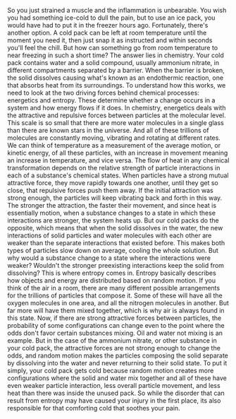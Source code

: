 So you just strained a muscle and the inflammation is unbearable. You wish you had something  ice-cold to dull the pain, but to use an ice pack, you would have had to put it in the freezer hours ago. Fortunately, there's another option. A cold pack can be left at room temperature until the moment you need it, then just snap it as instructed and within seconds you'll feel the chill. But how can something go from  room temperature to near freezing in such a short time? The answer lies in chemistry. Your cold pack contains water and a solid compound, usually ammonium nitrate, in different compartments separated by a barrier. When the barrier is broken, the solid dissolves causing what's known as an  endothermic reaction, one that absorbs heat from its surroundings. To understand how this works, we need to look at the two driving forces behind chemical processes: energetics and entropy. These determine whether a change occurs in a system and how energy flows if it does. In chemistry, energetics deals with the attractive and repulsive forces between particles at the molecular level. This scale is so small that there are more water molecules in a single glass than there are known stars in the universe. And all of these trillions  of molecules are constantly moving, vibrating  and rotating at different rates. We can think of temperature as a measurement of the average motion, or kinetic energy, of all these particles, with an increase in movement meaning an increase in temperature, and vice versa. The flow of heat in any  chemical transformation depends on the relative strength of particle interactions in each of a substance's chemical states. When particles have a strong mutual attractive force, they move rapidly towards one another, until they get so close, that repulsive forces push them away. If the initial attraction was  strong enough, the particles will keep vibrating back and forth in this way. The stronger the attraction, the faster their movement, and since heat is essentially motion, when a substance changes to a state in which these interactions are stronger, the system heats up. But our cold packs do the opposite, which means that when  the solid dissolves in the water, the new interactions of solid particles  and water molecules with each other are weaker than the separate interactions that existed before. This makes both types of particles  slow down on average, cooling the whole solution. But why would a substance change to a state where the interactions were weaker? Wouldn't the stronger preexisting interactions keep the solid from dissolving? This is where entropy comes in. Entropy basically describes  how objects and energy are distributed based on random motion. If you think of the air in a room, there are many different possible arrangements for the trillions of particles  that compose it. Some of these will have all  the oxygen molecules in one area, and all the nitrogen molecules in another. But far more will have them  mixed together, which is why air is always found in this state. Now, if there are strong attractive forces between particles, the probability of some configurations can change even to the point where the odds don't favor certain substances mixing. Oil and water not mixing is an example. But in the case of the ammonium nitrate, or other substance in your cold pack, the attractive forces are not  strong enough to change the odds, and random motion makes the particles composing the solid separate by dissolving into the water and never returning to their solid state. To put it simply, your cold pack gets  cold because random motion creates more configurations where  the solid and water mix together and all of these have even weaker particle interaction, less overall particle movement, and less heat than there was  inside the unused pack. So while the disorder that can result from entropy may have caused your injury in the first place, its also responsible for that comforting cold that soothes your pain. 